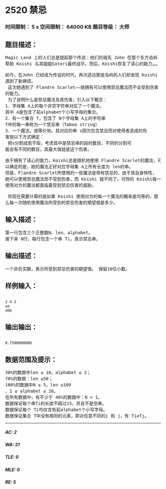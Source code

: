 # 2520 禁忌   
### 时间限制： 5 s     空间限制： 64000 KB     题目等级： 大师  
## 题目描述：  

<pre>
Magic Land 上的人们总是提起那个传说：他们的祖先 John 在那个东方岛屿  
帮助 Koishi 与其姐姐Satori最终战平。而后，Koishi恢复了读心的能力„„   
   
如今，在John 已经成为传说的时代，再次造访那座岛屿的人们却发现 Koishi  
遇到了新麻烦。   
 这次她遇到了 Flandre Scarlet——她拥有可以使用禁忌魔法而不会受到伤害  
的能力。   
 为了说明什么是禁忌魔法及其伤害，引入以下概念：   
1．字母集 A上的每个非空字符串对应了一个魔法。   
其中 A是包含了前alphabet个小写字母的集合。   
2．有一个集合 T，包含了 N个字母集 A上的字符串   
T中的每一串称为一个禁忌串（Taboo string）   
3．一个魔法，或等价地，其对应的串 s因为包含禁忌而对使用者造成的伤  
害按以下方式确定：   
 把s分割成若干段，考虑其中是禁忌串的段的数目，不同的分割可  
能会有不同的数目，其最大值就是这个伤害。
  
由于拥有了读心的能力，Koishi总是随机地使用 Flandre Scarlet的魔法，可  
以确定的是，她的魔法正好对应字母集 A上所有长度为 len的串。   
但是，Flandre Scarlet所使用的一些魔法是带有禁忌的，由于其自身特性，  
她可以使用禁忌魔法而不受到伤害，而 Koishi 就不同了。可怜的 Koishi每一次  
使用对方的魔法都面临着受到禁忌伤害的威胁。   
   
 你现在需要计算的是如果 Koishi 使用对方的每一个魔法的概率是均等的，那  
么每一次随机使用魔法所受到的禁忌伤害的期望值是多少。
</pre>
  
  
## 输入描述：  

<pre>
第一行包含三个正整数N、len、alphabet。   
接下来 N行，每行包含一个串 Ti，表示禁忌串。
</pre>
  
  
## 输出描述：  

<pre>
一个非负实数，表示所受到禁忌伤害的期望值。 保留10位小数。
</pre>
  
  
## 样例输入：  

<pre><code>
2 4 2   
aa   
abb
</code></pre>
  
  
## 输出输出：  

<pre><code>
0.7500000000
</code></pre>
  
  
## 数据范围及提示：  

<pre>
30%的数据中len ≤ 10，alphabet ≤ 2；   
70%的数据：len ≤50；   
100%的数据中N ≤ 5，len ≤109  
，1 ≤ alphabet ≤ 26。   
在所有数据中，有不少于 40%的数据中：N = 1。   
数据保证每个串Ti的长度不超过15，并且不是空串。   
数据保证每个 Ti均仅含有前alphabet个小写字母。   
数据保证集合 T中没有相同的元素，即对任意不同的i 和 j，有 Ti≠Tj。
</pre>
  
  
***  

##### AC: 2  
##### WA: 21  
##### TLE: 0  
##### MLE: 0  
##### RE: 5  
